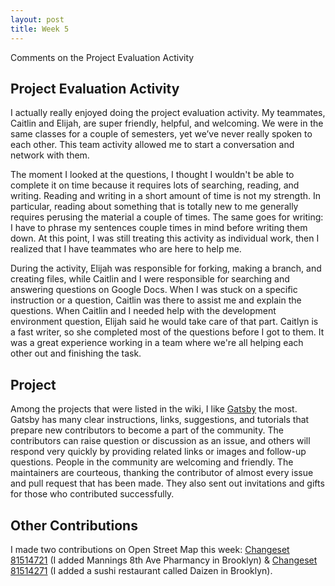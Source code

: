 ```yaml
---
layout: post
title: Week 5
---
```


Comments on the Project Evaluation Activity

Project Evaluation Activity
---

I actually really enjoyed doing the project evaluation activity. My teammates, Caitlin and Elijah, are super friendly, helpful, and welcoming. We were in the same classes for a couple of semesters, yet we’ve never really spoken to each other. This team activity allowed me to start a conversation and network with them. 

The moment I looked at the questions, I thought I wouldn't be able to complete it on time because it requires lots of searching, reading, and writing. Reading and writing in a short amount of time is not my strength. In particular, reading about something that is totally new to me generally requires perusing the material a couple of times. The same goes for writing: I have to phrase my sentences couple times in mind before writing them down. At this point, I was still treating this activity as individual work, then I realized that I have teammates who are here to help me.

During the activity, Elijah was responsible for forking, making a branch, and creating files, while Caitlin and I were responsible for searching and answering questions on Google Docs. When I was stuck on a specific instruction or a question, Caitlin was there to assist me and explain the questions. When Caitlin and I needed help with the development environment question, Elijah said he would take care of that part. Caitlyn is a fast writer, so she completed most of the questions before I got to them. It was a great experience working in a team where we're all helping each other out and finishing the task.


Project
---
Among the projects that were listed in the wiki, I like [Gatsby](https://www.gatsbyjs.org/) the most. Gatsby has many clear instructions, links, suggestions, and tutorials that prepare new contributors to become a part of the community. The contributors can raise question or discussion as an issue, and others will respond very quickly by providing related links or images and follow-up questions. People in the community are welcoming and friendly. The maintainers are courteous, thanking the contributor of almost every issue and pull request that has been made. They also sent out invitations and gifts for those who contributed successfully.


Other Contributions
---
I made two contributions on Open Street Map this week: [Changeset 81514721](https://www.openstreetmap.org/changeset/81514721) (I added Mannings 8th Ave Pharmancy in Brooklyn) & [Changeset 81514271](https://www.openstreetmap.org/changeset/81514271) (I added a sushi restaurant called Daizen in Brooklyn).